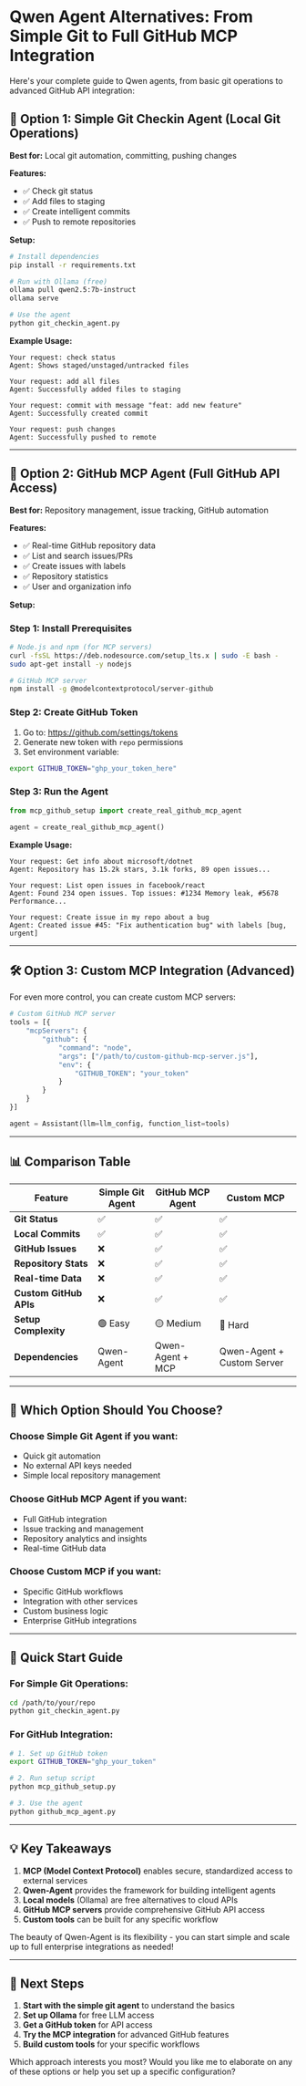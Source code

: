 # Qwen Agent Alternatives: From Simple Git to Full GitHub MCP Integration

Here's your complete guide to Qwen agents, from basic git operations to advanced GitHub API integration:

## 🤖 **Option 1: Simple Git Checkin Agent** (Local Git Operations)

**Best for:** Local git automation, committing, pushing changes

**Features:**
- ✅ Check git status
- ✅ Add files to staging
- ✅ Create intelligent commits
- ✅ Push to remote repositories

**Setup:**
```bash
# Install dependencies
pip install -r requirements.txt

# Run with Ollama (free)
ollama pull qwen2.5:7b-instruct
ollama serve

# Use the agent
python git_checkin_agent.py
```

**Example Usage:**
```
Your request: check status
Agent: Shows staged/unstaged/untracked files

Your request: add all files
Agent: Successfully added files to staging

Your request: commit with message "feat: add new feature"
Agent: Successfully created commit

Your request: push changes
Agent: Successfully pushed to remote
```

---

## 🚀 **Option 2: GitHub MCP Agent** (Full GitHub API Access)

**Best for:** Repository management, issue tracking, GitHub automation

**Features:**
- ✅ Real-time GitHub repository data
- ✅ List and search issues/PRs
- ✅ Create issues with labels
- ✅ Repository statistics
- ✅ User and organization info

**Setup:**

### Step 1: Install Prerequisites
```bash
# Node.js and npm (for MCP servers)
curl -fsSL https://deb.nodesource.com/setup_lts.x | sudo -E bash -
sudo apt-get install -y nodejs

# GitHub MCP server
npm install -g @modelcontextprotocol/server-github
```

### Step 2: Create GitHub Token
1. Go to: https://github.com/settings/tokens
2. Generate new token with `repo` permissions
3. Set environment variable:
```bash
export GITHUB_TOKEN="ghp_your_token_here"
```

### Step 3: Run the Agent
```python
from mcp_github_setup import create_real_github_mcp_agent

agent = create_real_github_mcp_agent()
```

**Example Usage:**
```
Your request: Get info about microsoft/dotnet
Agent: Repository has 15.2k stars, 3.1k forks, 89 open issues...

Your request: List open issues in facebook/react
Agent: Found 234 open issues. Top issues: #1234 Memory leak, #5678 Performance...

Your request: Create issue in my repo about a bug
Agent: Created issue #45: "Fix authentication bug" with labels [bug, urgent]
```

---

## 🛠 **Option 3: Custom MCP Integration** (Advanced)

For even more control, you can create custom MCP servers:

```python
# Custom GitHub MCP server
tools = [{
    "mcpServers": {
        "github": {
            "command": "node",
            "args": ["/path/to/custom-github-mcp-server.js"],
            "env": {
                "GITHUB_TOKEN": "your_token"
            }
        }
    }
}]

agent = Assistant(llm=llm_config, function_list=tools)
```

---

## 📊 **Comparison Table**

| Feature | Simple Git Agent | GitHub MCP Agent | Custom MCP |
|---------|------------------|------------------|------------|
| **Git Status** | ✅ | ✅ | ✅ |
| **Local Commits** | ✅ | ✅ | ✅ |
| **GitHub Issues** | ❌ | ✅ | ✅ |
| **Repository Stats** | ❌ | ✅ | ✅ |
| **Real-time Data** | ❌ | ✅ | ✅ |
| **Custom GitHub APIs** | ❌ | ✅ | ✅ |
| **Setup Complexity** | 🟢 Easy | 🟡 Medium | 🔴 Hard |
| **Dependencies** | Qwen-Agent | Qwen-Agent + MCP | Qwen-Agent + Custom Server |

---

## 🎯 **Which Option Should You Choose?**

### Choose **Simple Git Agent** if you want:
- Quick git automation
- No external API keys needed
- Simple local repository management

### Choose **GitHub MCP Agent** if you want:
- Full GitHub integration
- Issue tracking and management
- Repository analytics and insights
- Real-time GitHub data

### Choose **Custom MCP** if you want:
- Specific GitHub workflows
- Integration with other services
- Custom business logic
- Enterprise GitHub integrations

---

## 🔧 **Quick Start Guide**

### For Simple Git Operations:
```bash
cd /path/to/your/repo
python git_checkin_agent.py
```

### For GitHub Integration:
```bash
# 1. Set up GitHub token
export GITHUB_TOKEN="ghp_your_token"

# 2. Run setup script
python mcp_github_setup.py

# 3. Use the agent
python github_mcp_agent.py
```

---

## 💡 **Key Takeaways**

1. **MCP (Model Context Protocol)** enables secure, standardized access to external services
2. **Qwen-Agent** provides the framework for building intelligent agents
3. **Local models** (Ollama) are free alternatives to cloud APIs
4. **GitHub MCP servers** provide comprehensive GitHub API access
5. **Custom tools** can be built for any specific workflow

The beauty of Qwen-Agent is its flexibility - you can start simple and scale up to full enterprise integrations as needed!

---

## 🚀 **Next Steps**

1. **Start with the simple git agent** to understand the basics
2. **Set up Ollama** for free LLM access
3. **Get a GitHub token** for API access
4. **Try the MCP integration** for advanced GitHub features
5. **Build custom tools** for your specific workflows

Which approach interests you most? Would you like me to elaborate on any of these options or help you set up a specific configuration?
